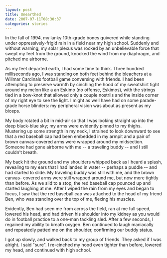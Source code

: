 ```yaml
---
layout: post
title: Unearthed
date: 2007-07-11T08:30:37
categories: stories
---
```


In the fall of 1994, my lanky 10th-grade bones quivered while standing under
oppressively-frigid rain in a field near my high school. Suddenly and without
warning, my solar plexus was rocked by an unbelievable force that swept my
feet from the ground, knocked the wind from my diaphragm, and pitched me
airborne.


As my feet departed earth, I had some time to think. Three hundred
milliseconds ago, I was standing on both feet behind the bleachers at a
Willmar Cardinals football game conversing with friends. I had been attempting
to preserve warmth by cinching the hood of my sweatshirt tight around my melon
like a an Eskimo (no offense, Eskimos), with the strings tied in a bow-knot
that allowed only a couple nostrils and the inside corner of my right eye to
see the light. I might as well have had on some parade-grade horse blinders:
my peripheral vision was about as present as my biceps.

My body rotated a bit in mid-air so that I was looking straight up into the
deep black-blue sky; my arms were evidently pinned to my thighs. Mustering up
some strength in my neck, I strained to look downward to see that a red
baseball cap had been embedded in my armpit and a pair of brown canvas-covered
arms were wrapped around my midsection. Someone had gone airborne with me -- a
traveling buddy -- and I still couldn't breath.

My back hit the ground and my shoulders whipped back as I heard a splash,
revealing to my ears that I had landed in water -- perhaps a puddle -- and had
started to slide. My traveling buddy was still with me, and the brown canvas-
covered arms were still wrapped around me, but now more tightly than before.
As we slid to a stop, the red baseball cap pounced up and started laughing at
me. After I wiped the rain from my eyes and began to focus, I saw that the red
baseball cap was attached to the head of my friend Ben, who was standing over
the top of me, flexing his muscles.

Evidently, Ben had seen me from across the field, ran at me full speed,
lowered his head, and had driven his shoulder into my kidney as you would do
in football practice to a one-man tackling sled. After a few seconds, I
regained my ability to breath oxygen. Ben continued to laugh maniacally and
repeatedly patted me on the shoulder, confirming our buddy status.

I got up slowly, and walked back to my group of friends. They asked if I was
alright. I said "sure". I re-cinched my hood even tighter than before, lowered
my head, and continued with high school.


